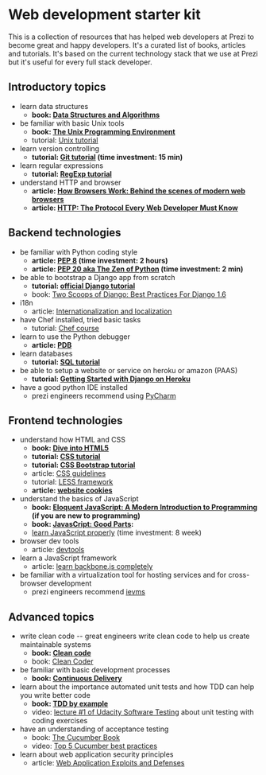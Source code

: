 Web development starter kit
===========================

This is a collection of resources that has helped web developers at Prezi to become great and happy developers. It's a curated list of books, articles and tutorials. It's based on the current technology stack that we use at Prezi but it's useful for every full stack developer.

## Introductory topics

- learn data structures
    - **book: [Data Structures and Algorithms][data_struct]**
- be familiar with basic Unix tools
    - **book: [The Unix Programming Environment][unix_book]**
    - tutorial: [Unix tutorial][unix_tutorial]
- learn version controlling
    - **tutorial: [Git tutorial][git_school] (time investment: 15 min)**
- learn regular expressions
    - **tutorial: [RegExp tutorial][regex_tutorial]**
- understand HTTP and browser
    - **article: [How Browsers Work: Behind the scenes of modern web browsers][browserswork]**
    - **article: [HTTP: The Protocol Every Web Developer Must Know][http_tutorial]**

## Backend technologies
- be familiar with Python coding style
    - **article: [PEP 8][pep8] (time investment: 2 hours)**
    - **article: [PEP 20 aka The Zen of Python][pep20] (time investment: 2 min)**
- be able to bootstrap a Django app from scratch
    - **tutorial: [official Django tutorial][django_tutorial]**
    - book: [Two Scoops of Django: Best Practices For Django 1.6][scoops_of_django]
- i18n
    - article: [Internationalization and localization][i18n]
- have Chef installed, tried basic tasks
    - tutorial: [Chef course][chef_tutorial]
- learn to use the Python debugger
    - **article: [PDB][python_debugger]**
- learn databases
    - **tutorial: [SQL tutorial][sql_tutorial]**
- be able to setup a website or service on heroku or amazon (PAAS)
    - **tutorial: [Getting Started with Django on Heroku][paas_tutorial]**
- have a good python IDE installed
    - prezi engineers recommend using [PyCharm][pycharm]

## Frontend technologies
- understand how HTML and CSS
    - **book: [Dive into HTML5][html5_book]**
    - **tutorial: [CSS tutorial][css_tutorial]**
    - **tutorial: [CSS Bootstrap tutorial][bootstrap]**
    - article: [CSS guidelines][css_guidelines]
    - tutorial: [LESS framework][less]
    - **article: [website cookies][cookies]**
- understand the basics of JavaScript
    - **book: [Eloquent JavaScript: A Modern Introduction to Programming][javascript_eloquent] (if you are new to programming)**
    - **book: [JavasCript: Good Parts][javascript_goodparts]:**
    - [learn JavaScript properly][javascript_properly] (time investment: 8 week)
- browser dev tools
    -  article: [devtools][devtools]
- learn a JavaScript framework
    - article: [learn backbone.js completely][backbonejs]
- be familiar with a virtualization tool for hosting services and for cross-browser development
    - prezi engineers recommend [ievms][]

## Advanced topics
- write clean code -- great engineers write clean code to help us create maintainable systems
    - **book: [Clean code][clean_code]**
    - book: [Clean Coder][clean_coder]
- be familiar with basic development processes
    - **book: [Continuous Delivery][continuous_delivery]**
- learn about the importance automated unit tests and how TDD can help you write better code
    - **book: [TDD by example][tddbook]**
    - video: [lecture #1 of Udacity Software Testing][tdd_udacity] about unit testing with coding exercises
- have an understanding of acceptance testing
    - book: [The Cucumber Book][cucumber_book]
    - video: [Top 5 Cucumber best practices][top5cucumber]
- learn about web application security principles
    - article: [ Web Application Exploits and Defenses][webappsecurity]

[data_struct]: http://www.amazon.com/Data-Structures-Algorithms-Alfred-Aho/dp/0201000237
[unix_book]: http://www.amazon.com/Unix-Programming-Environment-Prentice-Hall-Software/dp/013937681X/ref=sr_1_16?...
[unix_tutorial]: http://www.learnshell.org/
[git_school]: https://try.github.io/levels/1/challenges/1
[regex_tutorial]: http://regexone.com/lesson/
[browserswork]: http://www.html5rocks.com/en/tutorials/internals/howbrowserswork/
[http_tutorial]: http://code.tutsplus.com/tutorials/http-the-protocol-every-web-developer-must-know-part-1--net-31177
[pep8]: http://legacy.python.org/dev/peps/pep-0008/
[django_tutorial]: https://docs.djangoproject.com/en/1.7/intro/tutorial01/
[scoops_of_django]: http://twoscoopspress.org/products/two-scoops-of-django-1-6
[i18n]: https://docs.djangoproject.com/en/dev/topics/i18n
[chef_tutorial]: https://learn.getchef.com/
[python_debugger]: https://docs.python.org/2/library/pdb.html
[sql_tutorial]: http://www.sqlcourse.com/
[paas_tutorial]: https://devcenter.heroku.com/articles/getting-started-with-django
[pycharm]: https://www.jetbrains.com/pycharm/
[html5_book]: http://diveintohtml5.info/
[bootstrap]: http://getbootstrap.com/getting-started/
[cookies]: http://getfirebug.com/cookies
[css_guidelines]: http://cssguidelin.es/
[css_tutorial]: https://developer.mozilla.org/en-US/docs/Web/Guide/CSS/Getting_started
[less]: http://webdesign.tutsplus.com/articles/get-into-less-the-programmable-stylesheet-language--webdesign-5216
[devtools]: https://developer.chrome.com/devtools
[javascript_eloquent]: http://eloquentjavascript.net/
[javascript_goodparts]: http://shop.oreilly.com/product/9780596517748.do
[javascript_properly]: http://javascriptissexy.com/how-to-learn-javascript-properly/
[backbonejs]: http://javascriptissexy.com/learn-backbone-js-completely/
[ievms]: https://github.com/xdissent/ievms
[clean_code]: http://www.amazon.com/Clean-Code-Handbook-Software-Craftsmanship/dp/0132350882
[clean_coder]: http://www.amazon.com/The-Clean-Coder-Professional-Programmers/dp/0137081073
[continuous_delivery]: http://www.amazon.com/dp/0321601912?tag=contindelive-20
[tddbook]: http://www.amazon.com/Test-Driven-Development-By-Example/dp/0321146530
[tdd_udacity]: https://www.udacity.com/course/viewer#!/c-cs258/l-48449993/m-48739042
[cucumber_book]: http://www.amazon.com/Cucumber-Book-Behaviour-Driven-Development-Programmers/dp/1934356808
[webappsecurity]: https://google-gruyere.appspot.com/
[pep20]: http://legacy.python.org/dev/peps/pep-0020/
[top5cucumber]: http://blog.codeship.io/2013/05/21/Testing-Tuesday-6-Top-5-Cucumber-best-practices.html
